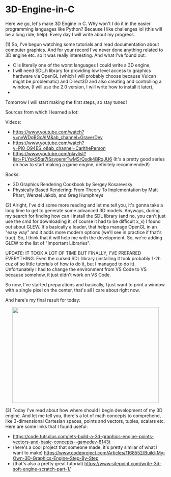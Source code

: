 # 3D-Engine-in-C
Here we go, let's make 3D Engine in C. Why won't I do it in the easier programming languages like Python? Because I like challenges lol (this will be a long ride, help).
Every day I will write about my progress.


(1) So, I've begun watching some tutorials and read documentation about computer graphics. And for your record I've never done anything related to 3D engine etc. so it was really interesting. And what I've found out:
- C is literally one of the worst languages I could write a 3D engine,
- I will need SDL.h library for providing low level access to graphics hardware via OpenGL (which I will probably choose because Vulcan might be problematic) and Direct3D and also creating and controlling a window, (I will use the 2.0 version, I will write how to install it later),
- 
Tomorrow I will start making the first steps, so stay tuned! 

Sources from which I learned a lot:


Videos:
- https://www.youtube.com/watch?v=nvWDgBGcAIM&ab_channel=GraverDev
- https://www.youtube.com/watch?v=Pj0_O94ES_o&ab_channel=CarlthePerson
- https://www.youtube.com/playlist?list=PLYokS5qr7lSsvgemrTwMSrQsdk4BRqJU6 (It's a pretty good series on how to start making a game engine, definitely recommended!)

  
Books:
- 3D Graphics Rendering Cookbook by Sergey Kosarevsky
- Physically Based Rendering: From Theory To Implementation by Matt Pharr, Wenzel Jakob, and Greg Humphreys

  
(2) Alright, I've did some more reading and let me tell you, it's gonna take a long time to get to generate some advanced 3D models. Anyways, during my search for finding how can I install the SDL library (and no, you can't just use the cmd for downloading it, of course it had to be difficult x_x) I found out about GLEW. It's basically a loader, that helps manage OpenGL in an "easy way" and it adds more modern options (we'll see in practice if that's true). So, I think that it will help me with the development. So, we're adding GLEW to the list of "Important Libraries".


UPDATE: IT TOOK A LOT OF TIME BUT FINALLY, I'VE PREPARED EVERYTHING. Even the cursed SDL library (installing it took probably 1-2h cuz of so little tutorials of how to do it, but I managed to do it). Unfortunately I had to change the environment from VS Code to VS because somehow, it just didn't work on VS Code. 


So now, I've started preparations and basically, I just want to print a window with a single pixel on the center, that's all I care about right now.


And here's my final result for today:


<p align="center">
  <img width="460" height="300" src="https://github.com/Klus3kk/3D-Engine-in-C/assets/93116510/fe524b90-3329-4ecc-be93-171d9f14abff">
</p>


(3) Today I've read about how where should I begin development of my 3D engine. And let me tell you, there's a lot of math concepts to comprehend, like 3-dimensional Cartesian spaces, points and vectors, tuples, scalars etc.
Here are some links that I found useful:
- https://code.tutsplus.com/lets-build-a-3d-graphics-engine-points-vectors-and-basic-concepts--gamedev-8143t
- (here's a cool project that someone made, it's pretty similar of what I want to make) https://www.codeproject.com/Articles/1168552/Build-My-Own-3D-Graphics-Engine-Step-By-Step
- (that's also a pretty great tutorial) https://www.sitepoint.com/write-3d-soft-engine-scratch-part-1/



